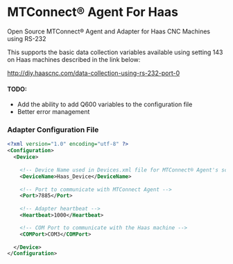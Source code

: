 # MTConnect® Agent For Haas
Open Source MTConnect® Agent and Adapter for Haas CNC Machines using RS-232

This supports the basic data collection variables available using setting 143 on Haas machines described in the link below:

http://diy.haascnc.com/data-collection-using-rs-232-port-0

#### TODO:
- Add the ability to add Q600 variables to the configuration file
- Better error management


### Adapter Configuration File
```xml
<?xml version="1.0" encoding="utf-8" ?>
<Configuration>
  <Device>
  
	<!-- Device Name used in Devices.xml file for MTConnect® Agent's schema -->
    <DeviceName>Haas_Device</DeviceName>
	
	<!-- Port to communicate with MTConnect Agent -->
    <Port>7885</Port>
	
	<!-- Adapter heartbeat -->
    <Heartbeat>1000</Heartbeat>

	<!-- COM Port to communicate with the Haas machine -->
    <COMPort>COM3</COMPort>
	
  </Device>
</Configuration>
```
